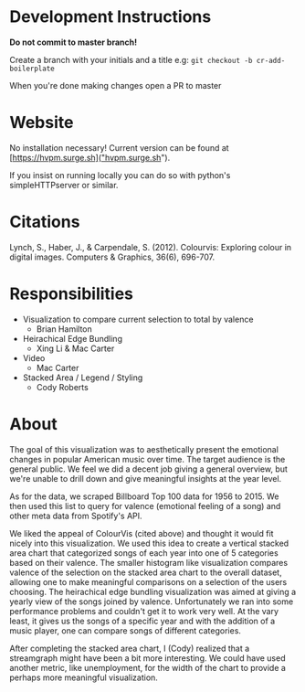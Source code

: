# Development Instructions
**Do not commit to master branch!**

Create a branch with your initials and a title e.g:
`git checkout -b cr-add-boilerplate`

When you're done making changes open a PR to master

# Website
No installation necessary! Current version can be found at [https://hvpm.surge.sh]("hvpm.surge.sh").

If you insist on running locally you can do so with python's simpleHTTPserver or similar.

# Citations
Lynch, S., Haber, J., & Carpendale, S. (2012). Colourvis: Exploring colour in digital images. Computers & Graphics, 36(6), 696-707.

# Responsibilities

  * Visualization to compare current selection to total by valence
    - Brian Hamilton
  * Heirachical Edge Bundling
    - Xing Li & Mac Carter
  * Video
    - Mac Carter
  * Stacked Area / Legend / Styling
    - Cody Roberts

# About
The goal of this visualization was to aesthetically present the emotional changes in popular
American music over time.  The target audience is the general public.  We feel we did a decent
job giving a general overview, but we're unable to drill down and give meaningful insights at the
year level.  

As for the data, we scraped Billboard Top 100 data for 1956 to 2015. We then used this list to query
for valence (emotional feeling of a song) and other meta data from Spotify's API.

We liked the appeal of ColourVis (cited above) and thought it would fit nicely into this visualization. 
We used this idea to create a vertical stacked area chart that categorized songs of each year into one
of 5 categories based on their valence. The smaller histogram like visualization compares valence of
the selection on the stacked area chart to the overall dataset, allowing one to make meaningful comparisons
on a selection of the users choosing. The heirachical edge bundling visualization was aimed at giving
a yearly view of the songs joined by valence.  Unfortunately we ran into some performance problems and
couldn't get it to work very well.  At the vary least, it gives us the songs of a specific year and with
the addition of a music player, one can compare songs of different categories.

After completing the stacked area chart, I (Cody) realized that a streamgraph might have been a bit more
interesting.  We could have used another metric, like unemployment, for the width of the chart to provide
a perhaps more meaningful visualization.

